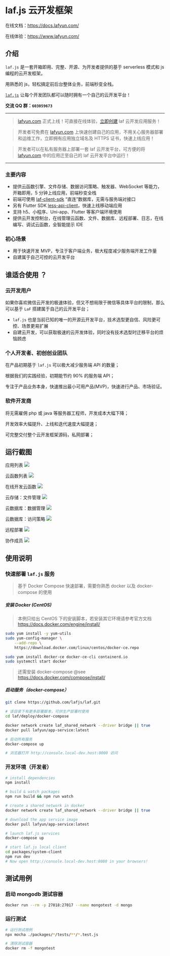 # laf.js 云开发框架

在线文档：https://docs.lafyun.com/

在线体验：https://www.lafyun.com/

## 介绍

`laf.js` 是一套开箱即用、完整、开源、为开发者提供的基于 serverless 模式和 js 编程的云开发框架。

用熟悉的 js，轻松搞定前后台整体业务，前端秒变全栈。

[`laf.js`](https://github.com/lafjs/laf) 让每个开发团队都可以随时拥有一个自己的云开发平台！


**交流 QQ 群：`603059673`**

---

> [lafyun.com](http://www.lafyun.com) 正式上线！可直接在线体验，[立即创建](http://www.lafyun.com) laf 云开发应用服务！

> 开发者可免费在 [lafyun.com](http://www.lafyun.com) 上快速创建自己的应用，不用关心服务器部署和运维工作，立即拥有应用独立域名及 HTTPS 证书，快速上线应用！

> 开发者可以在私有服务器上部署一套 laf 云开发平台，可方便的将 [lafyun.com](http://www.lafyun.com) 中的应用迁至自己的 laf 云开发平台中运行！

---

### 主要内容

- 提供云函数引擎、文件存储、数据访问策略、触发器、WebSocket 等能力，开箱即用，5 分钟上线应用，前端秒变全栈
- 前端可使用 [laf-client-sdk](https://github.com/lafjs/laf/tree/main/packages/client-sdk) “直连”数据库，无需与服务端对接口
- 另有 Flutter SDK [less-api-client](https://github.com/Maslow/less-api-client-dart)，快速上线移动端应用
- 支持 h5、小程序、Uni-app、Flutter 等客户端环境使用
- 提供云开发控制台，在线管理云函数、文件、数据库、远程部署、日志，在线编写、调试云函数，全智能提示 IDE

### 初心场景

- 用于快速开发 MVP，专注于客户端业务，极大程度减少服务端开发工作量
- 自建属于自己可控的云开发平台

## 谁适合使用 ？

### 云开发用户

如果你喜欢微信云开发的极速体验，但又不想局限于微信等具体平台的限制，那么可以基于 `LaF` 搭建属于自己的云开发平台；

- `laf.js` 也是当前已知的唯一的开源云开发平台，技术选型更自信、风险更可控、场景更易扩展
- 自建云开发，可以获取极速的云开发体验，同时没有技术选型时迁移平台的烦恼顾虑

### 个人开发者、初创创业团队

在产品初期基于 `laf.js` 可以极大减少服务端 API 的数量；

根据我们的实践经验，初期能节约 90% 的服务端 API；

专注于产品业务本身，快速推出最小可用产品(MVP)，快速进行产品、市场验证。

### 软件开发商

将无需雇佣 php 或 java 等服务器工程师，开发成本大幅下降；

开发效率大幅提升、上线和迭代速度大幅提速；

可完整交付整个云开发框架源码，私网部署；

## 运行截图

应用列表
![](https://9b069020-06e3-4949-83d9-992a52ca99fe_laf_preview_screens.fs.lafyun.com/apps.png)

云函数列表
![](https://9b069020-06e3-4949-83d9-992a52ca99fe_laf_preview_screens.fs.lafyun.com/functions.png)

在线开发云函数
![](https://9b069020-06e3-4949-83d9-992a52ca99fe_laf_preview_screens.fs.lafyun.com/ide.png)

云存储：文件管理
![](https://9b069020-06e3-4949-83d9-992a52ca99fe_laf_preview_screens.fs.lafyun.com/files.png)

云数据库：数据管理
![](https://9b069020-06e3-4949-83d9-992a52ca99fe_laf_preview_screens.fs.lafyun.com/collection.png)

云数据库：访问策略
![](https://9b069020-06e3-4949-83d9-992a52ca99fe_laf_preview_screens.fs.lafyun.com/policy.png)

远程部署
![](https://9b069020-06e3-4949-83d9-992a52ca99fe_laf_preview_screens.fs.lafyun.com/deploy.png)

协作成员
![](https://9b069020-06e3-4949-83d9-992a52ca99fe_laf_preview_screens.fs.lafyun.com/member.png)

## 使用说明

### 快速部署 `laf.js` 服务

> 基于 Docker Compose 快速部署，需要你熟悉 docker 以及 docker-compose 的使用

##### 安装 Docker (CentOS)

> 本例只给出 CentOS 下的安装脚本，若安装其它环境请参考官方文档 https://docs.docker.com/engine/install/

```sh
sudo yum install -y yum-utils
sudo yum-config-manager \
    --add-repo \
    https://download.docker.com/linux/centos/docker-ce.repo

sudo yum install docker-ce docker-ce-cli containerd.io
sudo systemctl start docker

```

> 还需安装 docker-compose @see https://docs.docker.com/compose/install/

##### 启动服务（docker-compose）

```sh
git clone https://github.com/lafjs/laf.git

# 该目录下有更多部署脚本，可供生产部署时使用
cd laf/deploy/docker-compose

docker network create laf_shared_network --driver bridge || true
docker pull lafyun/app-service:latest

# 启动所有服务
docker-compose up

# 浏览器打开 http://console.local-dev.host:8000 访问
```

### 开发环境（开发者）

```sh
# install dependencies
npm install

# build & watch packages
npm run build && npm run watch

# create a shared network in docker
docker network create laf_shared_network --driver bridge || true

# download the app service image
docker pull lafyun/app-service:latest

# launch laf.js services
docker-compose up

# start laf.js local client
cd packages/system-client
npm run dev
# Now open http://console.local-dev.host:8080 in your browsers!
```

## 测试用例

### 启动 mongodb 测试容器

```sh
docker run --rm -p 27018:27017 --name mongotest -d mongo
```

### 运行测试

```sh
# 运行测试用例
npx mocha ./packages/*/tests/**/*.test.js

# 清除测试容器
docker rm -f mongotest
```
